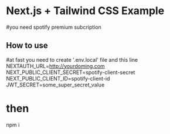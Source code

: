 # Next.js + Tailwind CSS Example
#you need spotify premium subcription
## How to use
#at fast you need to create '.env.local' file and this line
NEXTAUTH_URL=http://yourdoming.com
NEXT_PUBLIC_CLIENT_SECRET=spotify-client-secret
NEXT_PUBLIC_CLIENT_ID=spotify-client-id
JWT_SECRET=some_super_secret_value
# then
npm i
